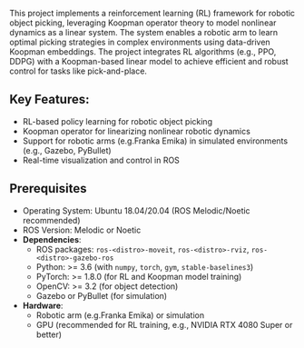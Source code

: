This project implements a reinforcement learning (RL) framework for robotic object picking, leveraging Koopman operator theory to model nonlinear dynamics as a linear system. The system enables a robotic arm to learn optimal picking strategies in complex environments using data-driven Koopman embeddings. The project integrates RL algorithms (e.g., PPO, DDPG) with a Koopman-based linear model to achieve efficient and robust control for tasks like pick-and-place.

## Key Features:
- RL-based policy learning for robotic object picking
- Koopman operator for linearizing nonlinear robotic dynamics
- Support for robotic arms (e.g.Franka Emika) in simulated environments (e.g., Gazebo, PyBullet)
- Real-time visualization and control in ROS

## Prerequisites
- Operating System: Ubuntu 18.04/20.04 (ROS Melodic/Noetic recommended)
- ROS Version: Melodic or Noetic
- **Dependencies**:
  - ROS packages: `ros-<distro>-moveit`, `ros-<distro>-rviz`, `ros-<distro>-gazebo-ros`
  - Python: >= 3.6 (with `numpy`, `torch`, `gym`, `stable-baselines3`)
  - PyTorch: >= 1.8.0 (for RL and Koopman model training)
  - OpenCV: >= 3.2 (for object detection)
  - Gazebo or PyBullet (for simulation)
- **Hardware**:
  - Robotic arm (e.g.Franka Emika) or simulation
  - GPU (recommended for RL training, e.g., NVIDIA RTX 4080 Super or better)
